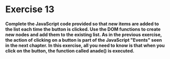 # Exercise 13

#### Complete the JavaScript code provided so that new items are added to the list each time the button is clicked. Use the DOM functions to create new nodes and add them to the existing list. As in the previous exercise, the action of clicking on a button is part of the JavaScript "Events" seen in the next chapter. In this exercise, all you need to know is that when you click on the button, the function called anade() is executed.
